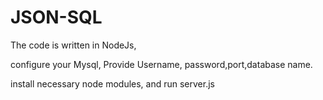 # JSON-SQL

The code is written in NodeJs,

configure your Mysql, 
Provide Username, password,port,database name.

install necessary node modules, and run server.js
